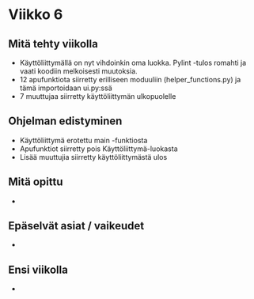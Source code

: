 # Viikko 6

## Mitä tehty viikolla
* Käyttöliittymällä on nyt vihdoinkin oma luokka. Pylint -tulos romahti ja vaati koodiin melkoisesti muutoksia.
* 12 apufunktiota siirretty erilliseen moduuliin (helper_functions.py) ja tämä importoidaan ui.py:ssä
* 7 muuttujaa siirretty käyttöliittymän ulkopuolelle

## Ohjelman edistyminen
* Käyttöliittymä erotettu main -funktiosta
* Apufunktiot siirretty pois Käyttöliittymä-luokasta
* Lisää muuttujia siirretty käyttöliittymästä ulos

## Mitä opittu
* 

## Epäselvät asiat / vaikeudet
* 

## Ensi viikolla
* 
